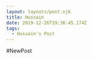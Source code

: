 ```yaml
---
layout: layouts/post.njk
title: Hussain
date: 2019-12-26T19:36:45.174Z
tags:
  - Hussain's Post
---
```

\#NewPost
